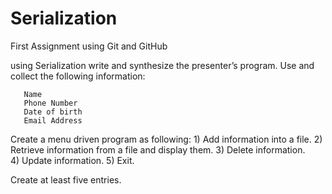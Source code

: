 # Serialization
First Assignment using Git and GitHub

using Serialization write and synthesize the 
presenter’s program. Use and collect the following information:  
 
       Name 
       Phone Number 
       Date of birth 
       Email Address 
 
Create a menu driven program as following: 
       1) Add information into a file. 
       2) Retrieve information from a file and display them. 
  3) Delete information.  
  4) Update information. 
       5) Exit. 
 
Create at least five entries. 
